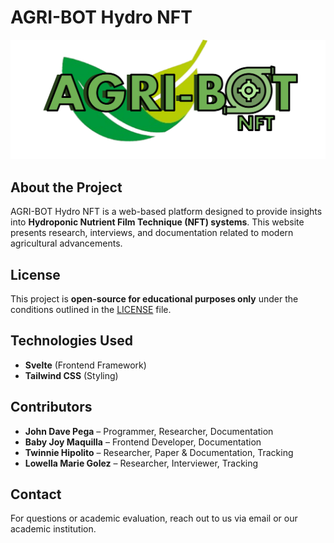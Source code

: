 # AGRI-BOT Hydro NFT
![AGRI-BOT Logo](static/LOGO%20TEXT.webp)
## About the Project
AGRI-BOT Hydro NFT is a web-based platform designed to provide insights into **Hydroponic Nutrient Film Technique (NFT) systems**. This website presents research, interviews, and documentation related to modern agricultural advancements.

## License
This project is **open-source for educational purposes only** under the conditions outlined in the [LICENSE](LICENSE.md) file.

## Technologies Used
- **Svelte** (Frontend Framework)
- **Tailwind CSS** (Styling)

## Contributors
- **John Dave Pega** – Programmer, Researcher, Documentation
- **Baby Joy Maquilla** – Frontend Developer, Documentation
- **Twinnie Hipolito** – Researcher, Paper & Documentation, Tracking
- **Lowella Marie Golez** – Researcher, Interviewer, Tracking

## Contact
For questions or academic evaluation, reach out to us via email or our academic institution.

